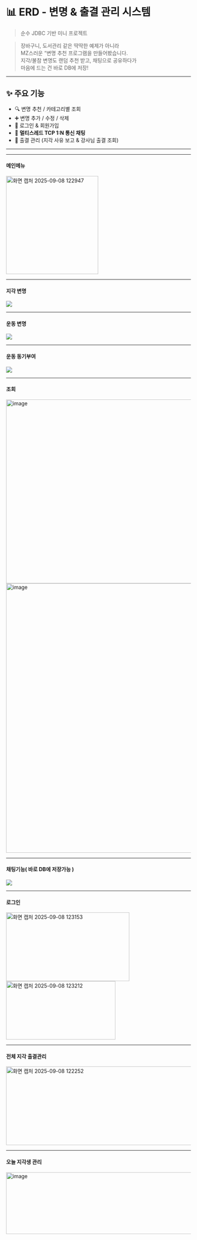 # 📊 ERD - 변명 & 출결 관리 시스템
> 순수 JDBC 기반 미니 프로젝트  

> 장바구니, 도서관리 같은 딱딱한 예제가 아니라  
> MZ스러운 “변명 추천 프로그램을 만들어봤습니다.  
> 지각/불참 변명도 랜덤 추천 받고, 채팅으로 공유하다가  
> 마음에 드는 건 바로 DB에 저장!  

---

## ✨ 주요 기능
- 🔍 변명 추천 / 카테고리별 조회  
- ➕ 변명 추가 / 수정 / 삭제  
- 🔐 로그인 & 회원가입  
- 💬 **멀티스레드 TCP 1:N 통신 채팅**  
- 📝 출결 관리 (지각 사유 보고 & 강사님 출결 조회)  

---

---
#### 메인메뉴
<img width="251" height="267" alt="화면 캡처 2025-09-08 122947" src="https://github.com/user-attachments/assets/dce44297-63f2-41c5-a595-ac7b0178cc74" />

---
#### 지각 변명
![](https://velog.velcdn.com/images/dreamdp01/post/76febb0c-3829-420a-82f4-063469220a4d/image.png)

---
#### 운동 변명
![](https://velog.velcdn.com/images/dreamdp01/post/82c345f9-1f9f-429a-b6ed-a91e42fb85ba/image.png)

---
#### 운동 동기부여
![](https://velog.velcdn.com/images/dreamdp01/post/351aa7ac-0440-48a5-9474-f1abd055cf44/image.png)

---
#### 조회
<img width="700" height="500" alt="image" src="https://github.com/user-attachments/assets/f048095f-66ec-4aaf-afaf-de45bd741c42" />
<img width="600" height="733" alt="image" src="https://github.com/user-attachments/assets/d78214c4-c172-4008-8e52-ac0afa03b00b" />


---
#### 채팅기능( 바로 DB에 저장가능 )
![](https://velog.velcdn.com/images/dreamdp01/post/9ee22856-1e8b-4b13-a831-d79cbc6f849b/image.png)


---
#### 로그인
<img width="336" height="187" alt="화면 캡처 2025-09-08 123153" src="https://github.com/user-attachments/assets/c55cd6b8-2699-4826-96f9-8c4db59b0a1c" />
<img width="298" height="159" alt="화면 캡처 2025-09-08 123212" src="https://github.com/user-attachments/assets/bf4108b9-ffb7-4dc6-bd04-d33e1b7b16ee" />

---
#### 전체 지각 출결관리
<img width="735" height="214" alt="화면 캡처 2025-09-08 122252" src="https://github.com/user-attachments/assets/7b0a8ae7-7195-4a8d-98f4-f689a70a3b77" />

---
#### 오늘 지각생 관리
<img width="705" height="168" alt="image" src="https://github.com/user-attachments/assets/65457bc8-4688-4fbe-bdc7-fc86a1e61e95" />
